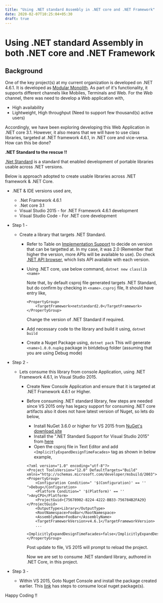 ```yaml
---
title: "Using .NET standard Assembly in .NET core and .NET Framework"
date: 2020-02-07T10:25:04+05:30
draft: true
---
```


# Using .NET standard Assembly in both .NET core and .NET Framework

## Background
One of the key project(s) at my current organization is developed on .NET 4.6.1. It is developed as [Modular Monolith](https://www.youtube.com/watch?v=5OjqD-ow8GE). As part of it's functionality, it supports different channels like Mobiles, Terminals and Web. For the *Web* channel, there was need to develop a Web application with,
* High availability
* Lightweight, High throughput (Need to support few thousand(s) active users)

Accordingly, we have been exploring developing this Web Application in .NET core 3.1. However, it also means that we will have to use class libraries, targeted at .NET framework 4.6.1, in .NET core and vice-versa. How can this be done?

__.NET Standard to the rescue !!__

[.Net Standard](https://docs.microsoft.com/en-us/dotnet/standard/net-standard) is a standard that enabled development of portable libraries usable across .NET versions. 

Below is approach adopted to create usable libraries across .NET framework & .NET Core.

* .NET & IDE versions used are,
  * .Net Framework 4.6.1
  * .Net core 3.1
  * Visual Studio 2015 - for .NET Framework 4.6.1 development
  * Visual Studio Code - For .NET core development

* Step 1 - 
    * Create a library that targets .NET Standard.
        * Refer to Table on [Implementation Support](https://docs.microsoft.com/en-us/dotnet/standard/net-standard#net-implementation-support) to decide on version that can be targetted at. In my case, it was 2.0 (Remember that higher the version, more APIs will be available to use). Do check [.NET API browser](https://docs.microsoft.com/en-us/dotnet/api/), which lists API available with each version.
        * Using .NET core, use below command,
      ``` dotnet new classlib <name> ```

            Note that, by default csproj file generated targets .NET Standard, but do confirm by checking in ```<name>.csproj``` file, It should have entry like,

            ```
            <PropertyGroup>
                <TargetFramework>netstandard2.0</TargetFramework>
            </PropertyGroup>
            ```
        
            Change the version of .NET Standard if required.
        * Add necessary code to the library and build it using,
        ``` dotnet build ```
        * Create a Nuget Package using, 
        ```dotnet pack```
        This will generate ```<name>1.0.0.nupkg``` package in bin\debug folder (assuming that you are using Debug mode)

* Step 2 -
    * Lets consume this library from console Application, using .NET Framework 4.6.1, in Visual Studio 2015.

        * Create New Console Application and ensure that it is targeted at .NET Framework 4.6.1 or Higher.
        * Before consuming .NET standard library, few steps are needed since VS 2015 only has legacy support for consuming .NET core artifacts also it does not have latest version of Nuget, so lets do below,
            * Install NuGet 3.6.0 or higher for VS 2015 from [NuGet's download site](https://www.nuget.org/downloads)
            * Install the ".NET Standard Support for Visual Studio 2015" from [here](https://www.microsoft.com/net/download/core)
            * Open the csproj file in Text Editor and add  ```<ImplicitlyExpandDesignTimeFacades>``` tag as shown in below example,
            

            ```
            <?xml version="1.0" encoding="utf-8"?>
            <Project ToolsVersion="12.0" DefaultTargets="Build" xmlns="http://schemas.microsoft.com/developer/msbuild/2003">
            <PropertyGroup>
                <Configuration Condition=" '$(Configuration)' == '' ">Debug</Configuration>
                <Platform Condition=" '$(Platform)' == '' ">AnyCPU</Platform>
                <ProjectGuid>{75678902-8224-4222-BB33-756784B2FA29}</ProjectGuid>
                <OutputType>Library</OutputType>
                <RootNamespace>FooBar</RootNamespace>
                <AssemblyName>FooBar</AssemblyName>
                <TargetFrameworkVersion>v4.6.1</TargetFrameworkVersion>
                ...
                <ImplicitlyExpandDesignTimeFacades>false</ImplicitlyExpandDesignTimeFacades>
            </PropertyGroup>
            ```


            Post update to file, VS 2015 will prompt to reload the project. 
            
            Now we are set to consume .NET standard library, authored in .NET Core, in this project. 
* Step 3 - 
    * Within VS 2015, Goto Nuget Console and install the package created earlier. This [link](https://docs.microsoft.com/en-us/nuget/consume-packages/install-use-packages-visual-studio) has steps to consume local nuget package(s).

Happy Coding !!
